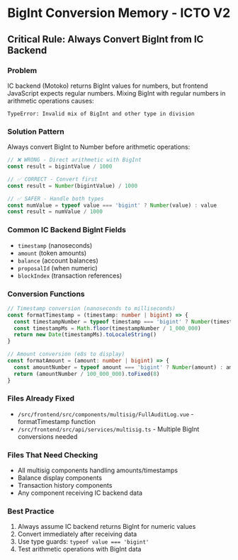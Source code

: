 # BigInt Conversion Memory - ICTO V2

## Critical Rule: Always Convert BigInt from IC Backend

### Problem
IC backend (Motoko) returns BigInt values for numbers, but frontend JavaScript expects regular numbers. Mixing BigInt with regular numbers in arithmetic operations causes:
```
TypeError: Invalid mix of BigInt and other type in division
```

### Solution Pattern
Always convert BigInt to Number before arithmetic operations:

```typescript
// ❌ WRONG - Direct arithmetic with BigInt
const result = bigintValue / 1000

// ✅ CORRECT - Convert first
const result = Number(bigintValue) / 1000

// ✅ SAFER - Handle both types
const numValue = typeof value === 'bigint' ? Number(value) : value
const result = numValue / 1000
```

### Common IC Backend BigInt Fields
- `timestamp` (nanoseconds)
- `amount` (token amounts)
- `balance` (account balances)
- `proposalId` (when numeric)
- `blockIndex` (transaction references)

### Conversion Functions
```typescript
// Timestamp conversion (nanoseconds to milliseconds)
const formatTimestamp = (timestamp: number | bigint) => {
  const timestampNumber = typeof timestamp === 'bigint' ? Number(timestamp) : timestamp
  const timestampMs = Math.floor(timestampNumber / 1_000_000)
  return new Date(timestampMs).toLocaleString()
}

// Amount conversion (e8s to display)
const formatAmount = (amount: number | bigint) => {
  const amountNumber = typeof amount === 'bigint' ? Number(amount) : amount
  return (amountNumber / 100_000_000).toFixed(8)
}
```

### Files Already Fixed
- `/src/frontend/src/components/multisig/FullAuditLog.vue` - formatTimestamp function
- `/src/frontend/src/api/services/multisig.ts` - Multiple BigInt conversions needed

### Files That Need Checking
- All multisig components handling amounts/timestamps
- Balance display components
- Transaction history components
- Any component receiving IC backend data

### Best Practice
1. Always assume IC backend returns BigInt for numeric values
2. Convert immediately after receiving data
3. Use type guards: `typeof value === 'bigint'`
4. Test arithmetic operations with BigInt data
